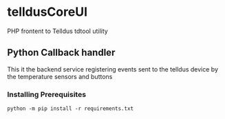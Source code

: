 # telldusCoreUI
PHP frontent to Telldus tdtool utility

## Python Callback handler
This it the backend service registering events sent to the telldus device by the temperature sensors and buttons

### Installing Prerequisites
`python -m pip install -r requirements.txt`

